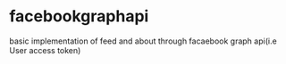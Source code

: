 # facebookgraphapi
basic implementation of feed and about through facaebook graph api(i.e User access token)

